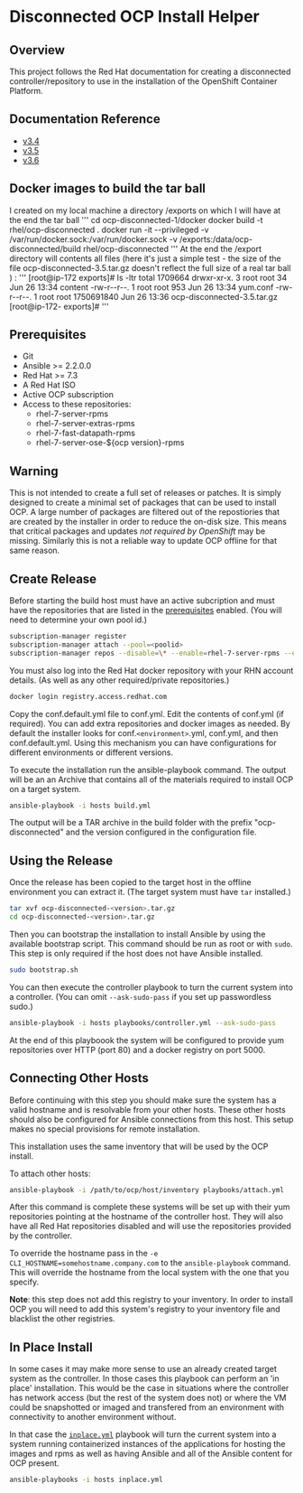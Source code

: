 # Disconnected OCP Install Helper

## Overview
This project follows the Red Hat documentation for creating a disconnected controller/repository to use in the installation of the OpenShift Container Platform.

## Documentation Reference
- [v3.4](https://docs.openshift.com/container-platform/3.4/install_config/install/disconnected_install.html)
- [v3.5](https://docs.openshift.com/container-platform/3.5/install_config/install/disconnected_install.html)
- [v3.6](https://docs.openshift.com/container-platform/3.6/install_config/install/disconnected_install.html)

## Docker images to build the tar ball
I created on my local machine a directory /exports on which I will have at the end the tar ball
''' cd ocp-disconnected-1/docker
    docker build -t rhel/ocp-disconnected .
    docker run -it --privileged -v /var/run/docker.sock:/var/run/docker.sock -v /exports:/data/ocp-disconnected/build rhel/ocp-disconnected
'''
At the end the /export directory will contents all files (here it's just a simple test - the size of the file ocp-disconnected-3.5.tar.gz doesn't reflect the full size of a real tar ball ) :
'''
[root@ip-172 exports]# ls -ltr
total 1709664
drwxr-xr-x. 3 root root         34 Jun 26 13:34 content
-rw-r--r--. 1 root root        953 Jun 26 13:34 yum.conf
-rw-r--r--. 1 root root 1750691840 Jun 26 13:36 ocp-disconnected-3.5.tar.gz
[root@ip-172- exports]#
'''


## Prerequisites
* Git
* Ansible >= 2.2.0.0
* Red Hat >= 7.3
* A Red Hat ISO
* Active OCP subscription
* Access to these repositories:
    - rhel-7-server-rpms
    - rhel-7-server-extras-rpms
    - rhel-7-fast-datapath-rpms
    - rhel-7-server-ose-${ocp version}-rpms

## Warning
This is not intended to create a full set of releases or patches. It is simply designed to create a minimal set of packages that can be used to install OCP. A large number of packages are filtered out of the repostiories that are created by the installer in order to reduce the on-disk size. This means that critical packages and updates *not required by OpenShift* may be missing. Similarly this is not a reliable way to update OCP offline for that same reason.

## Create Release
Before starting the build host must have an active subcription and must have the repositories that are listed in the [prerequisites](#prerequisites) enabled. (You will need to determine your own pool id.)

```bash
subscription-manager register
subscription-manager attach --pool=<poolid>
subscription-manager repos --disable=\* --enable=rhel-7-server-rpms --enable rhel-7-server-extras-rpms --enable rhel-7-server-ose-${ocp version}-rpms
```

You must also log into the Red Hat docker repository with your RHN account details. (As well as any other required/private repositories.)

```bash
docker login registry.access.redhat.com
```

Copy the conf.default.yml file to conf.yml. Edit the contents of conf.yml (if required). You can add extra repositories and docker images as needed. By default the installer looks for conf.`<environment>`.yml, conf.yml, and then conf.default.yml. Using this mechanism you can have configurations for different environments or different versions.

To execute the installation run the ansible-playbook command. The output will be an an Archive that contains all of the materials required to install OCP on a target system.

```bash
ansible-playbook -i hosts build.yml
```

The output will be a TAR archive in the build folder with the prefix "ocp-disconnected" and the version configured in the configuration file.

## Using the Release
Once the release has been copied to the target host in the offline environment you can extract it. (The target system must have `tar` installed.)

```bash
tar xvf ocp-disconnected-<version>.tar.gz
cd ocp-disconnected-<version>.tar.gz
```

Then you can bootstrap the installation to install Ansible by using the available bootstrap script. This command should be run as root or with `sudo`. This step is only required if the host does not have Ansible installed.

```bash
sudo bootstrap.sh
```

You can then execute the controller playbook to turn the current system into a controller. (You can omit `--ask-sudo-pass` if you set up passwordless sudo.)

```bash
ansible-playbook -i hosts playbooks/controller.yml --ask-sudo-pass
```

At the end of this playboook the system will be configured to provide yum repositories over HTTP (port 80) and a docker registry on port 5000.

## Connecting Other Hosts
Before continuing with this step you should make sure the system has a valid hostname and is resolvable from your other hosts. These other hosts should also be configured for Ansible connections from this host. This setup makes no special provisions for remote installation.

This installation uses the same inventory that will be used by the OCP install.

To attach other hosts:
```bash
ansible-playbook -i /path/to/ocp/host/inventory playbooks/attach.yml
```

After this command is complete these systems will be set up with their yum repositories pointing at the hostname of the controller host. They will also have all Red Hat repositories disabled and will use the repositories provided by the controller.

To override the hostname pass in the `-e CLI_HOSTNAME=somehostname.company.com` to the `ansible-playbook` command. This will override the hostname from the local system with the one that you specify.

**Note**: this step does not add this registry to your inventory. In order to install OCP you will need to add this system's registry to your inventory file and blacklist the other registries.

## In Place Install
In some cases it may make more sense to use an already created target system as the controller. In those cases this playbook can perform an 'in place' installation. This would be the case in situations where the controller has network access (but the rest of the system does not) or where the VM could be snapshotted or imaged and transfered from an environment with connectivity to another environment without.

In that case the [`inplace.yml`](./inplace.yml) playbook will turn the current system into a system running containerized instances of the applications for hosting the images and rpms as well as having Ansible and all of the Ansible content for OCP present.

```bash
ansible-playbooks -i hosts inplace.yml
```
